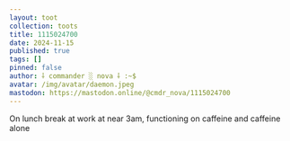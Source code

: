```yaml
---
layout: toot
collection: toots
title: 1115024700
date: 2024-11-15
published: true
tags: []
pinned: false
author: ⸸ commander ░ nova ⸸ :~$
avatar: /img/avatar/daemon.jpeg
mastodon: https://mastodon.online/@cmdr_nova/1115024700
---
```


On lunch break at work at near 3am, functioning on caffeine and caffeine alone
